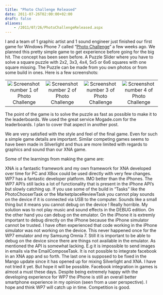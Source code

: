 ```yaml
---
title: "Photo Challenge Released"
date: 2011-07-26T02:00:00+02:00
draft: false
aliases:
    - /2011/07/26/PhotoChallengeReleased.aspx
---
```

I and a team of 1 graphic artist and 1 sound engineer just finished our first game for Windows Phone 7 called “[Photo Challenge](http://windowsphone.com/s?appid=ab75a012-53a3-e011-986b-78e7d1fa76f8)” a few weeks ago. We planned this pretty simple game to get experience before going for the big hit. The concept has been seen before. A Puzzle Slider where you have to solve a square puzzle with 2x2, 3x3, 4x4, 5x5 or 6x6 squares with one square missing. The Puzzle can be made from you own photos or from some build in ones. Here is a few screenshots:

|||||
|:---:|:---:|:---:|:---:|
|![Screenshot number 1 of Photo Challenge](/images/PhotoChallengeReleased/screenshot_1_thumb.png)|![Screenshot number 2 of Photo Challenge](/images/PhotoChallengeReleased/screenshot_2_thumb.png)|![Screenshot number 3 of Photo Challenge](/images/PhotoChallengeReleased/screenshot_4_thumb.png)|![Screenshot number 4 of Photo Challenge](/images/PhotoChallengeReleased/screenshot_7_thumb.png)| 

The point of the game is to solve the puzzle as fast as possible to make it to the leaderboards. We used the great service Mogade.com for the leaderboards. I plan to cover that aspect in another post.

We are very satisfied with the style and feel of the final game. Even for such a simple game details are important. Similar competing games seems to have been made in Silverlight and thus are more limited with regards to graphics and sound than our XNA game.

Some of the learnings from making the game are:

XNA is a fantastic framework and my own framework for XNA developed over time for PC and XBox could be used directly with very few changes.
WP7 has a fantastic developer platform. IMO better than the iPhones.
The WP7 API’s still lacks a lot of functionality that is present in the iPhone API’s but slowly catching up.
If you use some of the build in “Tasks” like the PhotoChooserTask or the MarketplaceReviewTask you cannot play sounds on the device if it is connected via USB to the computer. Sounds like a small thing but it means you cannot debug on the device ! Really horrible. My solution was to not play music and sound effects in the DEBUG edition.
On the other hand you can debug on the emulator. On the iPhone it is extremly important to debug directly on the iPhone because the iPhone simulator cannot be trusted. I have often experienced that code working in the iPhone simulator was not working on the device. This never happened once for the WP7 emulator and my Samsung Omnia 7. Still it is important to be able to debug on the device since there are things not available in the emulator.
As mentioned the API is somewhat lacking. E.g it is impossible to send images in emails via the EmailComposeTask. It is not possible to integrate facebook in an XNA app and so forth. The last one is supposed to be fixed in the Mango update since it has opened up for mixing Silverlight and XNA. I have not tried it yet. But hope it will be possible. Facebook integration in games is almost a must these days.
Despite being extremely happy with the developing experience for WP7 the iPhone is still an overall better smartphone experience in my opinion (seen from a user perspective). I hope and think WP7 will catch up in time. Competition is good.